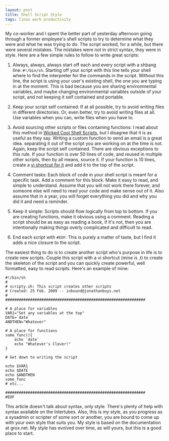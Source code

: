 ```yaml
--- 
layout: post
title: Shell Script Style
tags: linux work productivity
---
```


My co-worker and I spent the better part of yesterday afternoon going through a former employee's shell scripts to try to determine what they were and what he was trying to do. The script worked, for a while, but there were several mistakes. The mistakes were not in strict syntax, they were in style. Here are a few simple rules to follow to write great scripts:
 
1. Always, always, always start off each and every script with a shbang line: `#!/bin/sh`. Starting off your script with this line tells your shell where to find the interpreter for the commands in the script. Without this line, the script is using your user's existing shell, the one you are typing in at the moment. This is bad because you are sharing environmental variables, and maybe changing environmental variables outside of your script, and not keeping it self contained and portable. 
 
2. Keep your script self contained: If at all possible, try to avoid writing files in different directories. Or, even better, try to avoid writing files at all. Use variables when you can, write files when you have to. 

3. Avoid sourcing other scripts or files containing functions: I read about this method in [Wicked Cool Shell Scripts][1], but I disagree that it is as useful as they say. Writing a custom function to send an email is a great idea. separating it out of the script you are working on at the time is not. Again, keep the script self contained. There are obvious exceptions to this rule. If your function is over 50 lines of code, and reused in multiple other scripts, then by all means, source it. If your function is 10 lines, create a [vi shortcut for it][2] and add it to the top of the script. 

4. Comment tasks: Each block of code in your shell script is meant for a specific task. Add a comment for this block. Make it easy to read, and simple to understand. Assume that you will not work there forever, and someone else will need to read your code and make sense out of it. Also assume that in a year, you will forget everything you did and why you did it and need a reminder.

5. Keep it simple: Scripts should flow logically from top to bottom. If you are creating functions, make it obvious using a comment. Reading a script should be as easy as reading a book, if it's not, then you are intentionally making things overly complicated and difficult to read. 

6. End each script with `#EOF`: This is purely a matter of taste, but I find it adds a nice closure to the script. 

The easiest thing to do is to create another script who's purpose in life is to create new scripts. Couple this script with a vi shortcut (mine is ,t) to create the skeleton of the script and you can quickly create powerful, well formatted, easy to read scripts. Here's an example of mine: 
    
    #!/bin/sh
    # 
    # scripty.sh: This script creates other scripts
    # Created: 25 Feb. 2009 -- inbound@jonathanbuys.net 
    #
    ##############################################################
    
    # A place for variables
    VAR1="Set any variables at the top"
    DATE=`date`
    ANDTHEN="Whatever"
    
    # A place for functions
    some_func(){
        echo `date`
        echo "Whatever's Clever!"
    }
    
    # Get down to writing the script
    
    echo $VAR1
    echo $DATE
    echo $ANDTHEN
    some_func
    # etc...
    
    ##############################################################
    #EOF
    

This article doesn't talk about syntax, only style. There's plenty of help with syntax available on the Intertubes. Also, this is _my_ style, as you progress as a sysadmin or scripter of some sort or another, you are bound to come up with your own style that suits you. My style is based on the documentation at grox.net. My style has evolved over time, as will yours, but this is a good place to start.  

[1]: http://www.intuitive.com/wicked/
[2]: http://grox.net/doc/unix/exrc.php

